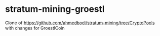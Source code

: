 stratum-mining-groestl
======================

Clone of https://github.com/ahmedbodi/stratum-mining/tree/CryptoPools with changes for GroestlCoin
